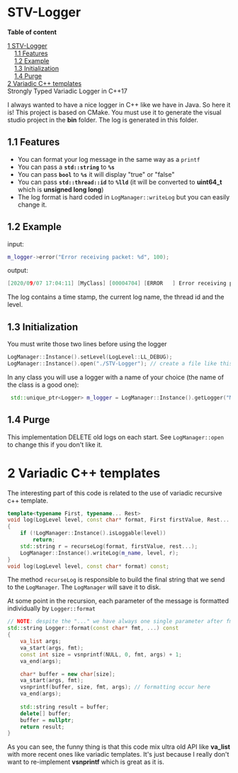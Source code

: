 # STV-Logger
**Table of content**

[1 STV-Logger](#stv-logger)  
&nbsp;&nbsp;&nbsp;&nbsp;[1.1 Features](#11-features)  
&nbsp;&nbsp;&nbsp;&nbsp;[1.2 Example](#12-example)  
&nbsp;&nbsp;&nbsp;&nbsp;[1.3 Initialization](#13-initialization)  
&nbsp;&nbsp;&nbsp;&nbsp;[1.4 Purge](#14-purge)  
[2 Variadic C++ templates](#2-variadic-c-templates)  
Strongly Typed Variadic Logger in C++17

I always wanted to have a nice logger in C++ like we have in Java. So here it is! This project is based on CMake. You must use it to generate the visual studio project in the **bin** folder. The log is generated in this folder.

## 1.1 Features

- You can format your log message in the same way as a `printf`
- You can pass a **`std::string`** to **`%s`**
- You can pass **`bool`** to **`%s`** it will display "true" or "false"
- You can pass **`std::thread::id`** to **`%lld`** (it will be converted to **uint64_t** which is **unsigned long long**)
- The log format is hard coded in `LogManager::writeLog` but you can easily change it.

## 1.2 Example

input:

```c++
m_logger->error("Error receiving packet: %d", 100);
```

output:

```C++
[2020/09/07 17:04:11] [MyClass] [00004704] [ERROR   ] Error receiving packet: 100
```

The log contains a time stamp, the current log name, the thread id and the level.

## 1.3 Initialization

You must write those two lines before using the logger

```c++
LogManager::Instance().setLevel(LogLevel::LL_DEBUG);
LogManager::Instance().open("./STV-Logger"); // create a file like this: STV-Logger-2020-09-07 17-23-43.log
```

In any class you will use a logger with a name of your choice (the name of the class is a good one):

```c++
 std::unique_ptr<Logger> m_logger = LogManager::Instance().getLogger("MyClass");
```

## 1.4 Purge

This implementation DELETE old logs on each start.  See `LogManager::open` to change this if you don't like it.

# 2 Variadic C++ templates

The interesting part of this code is related to the use of variadic recursive c++ template. 

```c++
template<typename First, typename... Rest>
void log(LogLevel level, const char* format, First firstValue, Rest... rest) const
{
    if (!LogManager::Instance().isLoggable(level))
        return;
    std::string r = recurseLog(format, firstValue, rest...);
    LogManager::Instance().writeLog(m_name, level, r);
}
void log(LogLevel level, const char* format) const;
```

The method `recurseLog` is responsible to build the final string that we send to the `LogManager`. The `LogManager` will save it to disk.

At some point in the recursion, each parameter of the message is formatted individually by `Logger::format`

```c++
// NOTE: despite the "..." we have always one single parameter after fmt here.
std::string Logger::format(const char* fmt, ...) const
{
	va_list args;
	va_start(args, fmt);
	const int size = vsnprintf(NULL, 0, fmt, args) + 1;
	va_end(args);

	char* buffer = new char[size];
	va_start(args, fmt);
	vsnprintf(buffer, size, fmt, args); // formatting occur here
	va_end(args);
	
	std::string result = buffer;
	delete[] buffer;
	buffer = nullptr;
	return result;
}
```

As you can see, the funny thing is that this code mix ultra old API like **va_list** with more recent ones like variadic templates. It's just because I really don't want to re-implement **vsnprintf** which is great as it is.



